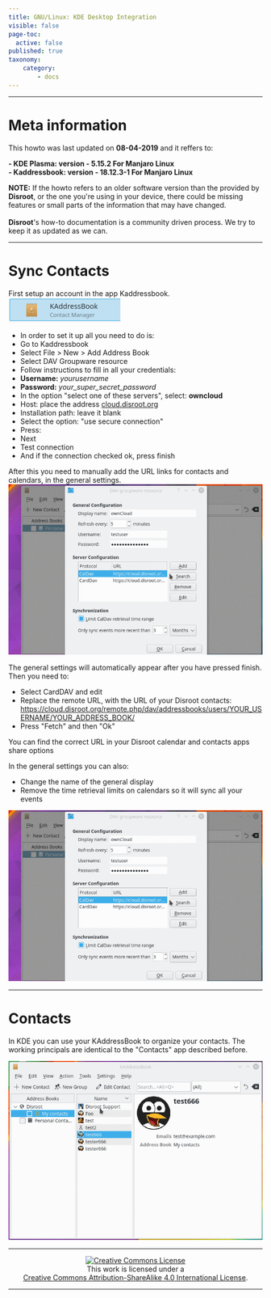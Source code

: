 ```yaml
---
title: GNU/Linux: KDE Desktop Integration
visible: false
page-toc:
  active: false
published: true
taxonomy:
    category:
        - docs
---
```


---

# Meta information
This howto was last updated on **08-04-2019** and it reffers to:<br> <!-- edit dd-mm-yyyy to the actual date  -->

**- KDE Plasma: version - 5.15.2 For Manjaro Linux**<br> <!-- edit Software to the actual software  -->
**- Kaddressbook: version - 18.12.3-1 For Manjaro Linux**<br> <!-- edit Software to the actual software  -->

**NOTE:** If the howto refers to an older software version than the provided by **Disroot**, or the one you're using in your device, there could be missing features or small parts of the information that may have changed.<br><br>
**Disroot**'s how-to documentation is a community driven process. We try to keep it as updated as we can.

---
# Sync Contacts
First setup an account in the app Kaddressbook.
![](en/kde_kaddressbook1.png)

* In order to set it up all you need to do is:
* Go to Kaddressbook
* Select File > New > Add Address Book
* Select DAV Groupware resource
* Follow instructions to fill in all your credentials:
 * **Username:** _yourusername_
 * **Password:** _your_super_secret_password_
* In the option "select one of these servers", select: **owncloud**
* Host: place the address [cloud.disroot.org](https//:cloud.disroot.org)
* Installation path: leave it blank
* Select the option: "use secure connection"
* Press:
 * Next
 * Test connection
 * And if the connection checked ok, press finish

After this you need to manually add the URL links for contacts and calendars, in the general settings.
![](en/kde_kaddressbook2.gif)

The general settings will automatically appear after you have pressed finish.
Then you need to:

* Select CardDAV and edit
 * Replace the remote URL, with the URL of your Disroot contacts: https://cloud.disroot.org/remote.php/dav/addressbooks/users/YOUR_USERNAME/YOUR_ADDRESS_BOOK/
 * Press "Fetch" and then "Ok"

You can find the correct URL in your Disroot calendar and contacts apps share options

In the general settings you can also:

* Change the name of the general display
* Remove the time retrieval limits on calendars so it will sync all your events

![](en/kde_kaddressbook3.gif)

----------

# Contacts
In KDE you can use your KAddressBook to organize your contacts. The working principals are identical to the "Contacts" app described before.

![](en/kde_kaddressbook4.gif)

---

 <center><a rel="license" href="http://creativecommons.org/licenses/by- sa/4.0/"><img alt="Creative Commons License" style="border-width:0" src="https://i.creativecommons.org/l/by-sa/4.0/88x31.png" /></a><br />This work is licensed under a <br><a rel="license" href="http://creativecommons.org/licenses/by-sa/4.0/">Creative Commons Attribution-ShareAlike 4.0 International License</a>.</center>

---
